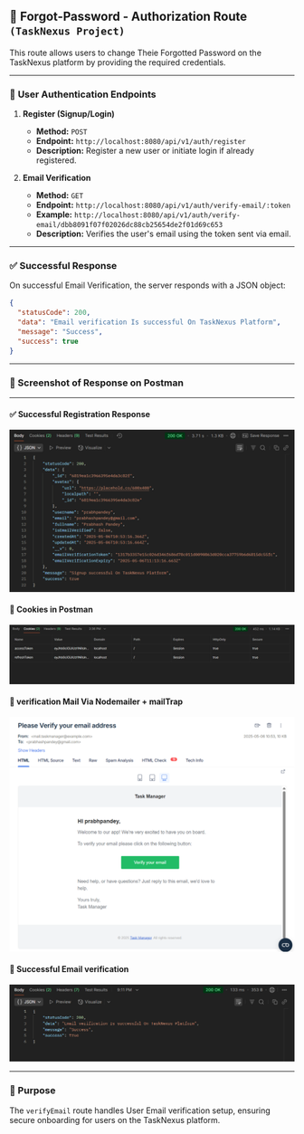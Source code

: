 ## 📝 Forgot-Password - Authorization Route `(TaskNexus Project)`

This route allows users to change Theie Forgotted Password on the TaskNexus platform by providing the required credentials.

---

### 🔐 **User Authentication Endpoints**

1. **Register (Signup/Login)**

   - **Method:** `POST`
   - **Endpoint:** `http://localhost:8080/api/v1/auth/register`
   - **Description:** Register a new user or initiate login if already registered.

2. **Email Verification**

   - **Method:** `GET`
   - **Endpoint:** `http://localhost:8080/api/v1/auth/verify-email/:token`
   - **Example:** `http://localhost:8080/api/v1/auth/verify-email/dbb8091f07f02026dc88cb25654de2f01d69c653`
   - **Description:** Verifies the user's email using the token sent via email.

---

### ✅ Successful Response

On successful Email Verification, the server responds with a JSON object:

```json
{
  "statusCode": 200,
  "data": "Email verification Is successful On TaskNexus Platform",
  "message": "Success",
  "success": true
}
```

---

### 📸 Screenshot of Response on Postman

---

#### ✅ Successful Registration Response

![Register Response Screenshot](./asserts/RegisterUser-Response-Data.png)

#### 🍪 Cookies in Postman

![Cookies Screenshot](./asserts/RegisterUser-Response-Cookies.png)

#### 📸 verification Mail Via Nodemailer + mailTrap

![Cookies Screenshot](./asserts/Verification-Email.png)

#### 📸 Successful Email verification

![Cookies Screenshot](./asserts/Sucsessful-Email-Verification.png)

---

### 📌 Purpose

The `verifyEmail` route handles User Email verification setup, ensuring secure onboarding for users on the TaskNexus platform.
